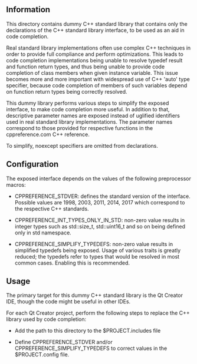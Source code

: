 
  Information
  -----------

This directory contains dummy C++ standard library that contains only the
declarations of the C++ standard library interface, to be used as an aid in
code completion.

Real standard library implementations often use complex C++ techniques in order
to provide full compliance and perform optimizations. This leads to code
completion implementations being unable to resolve typedef result and function
return types, and thus being unable to provide code completion of class members
when given instance variable. This issue becomes more and more important with
widespread use of C++ 'auto' type specifier, because code completion of members
of such variables depend on function return types being correctly resolved.

This dummy library performs various steps to simplify the exposed interface, to
make code completion more useful. In addition to that, descriptive parameter
names are exposed instead of uglified identifiers used in real standard library
implementations. The parameter names correspond to those provided for
respective functions in the cppreference.com C++ reference.

To simplify, noexcept specifiers are omitted from declarations.

  Configuration
  -------------

The exposed interface depends on the values of the following preprocessor
macros:

 - CPPREFERENCE_STDVER: defines the standard version of the interface. Possible
   values are 1998, 2003, 2011, 2014, 2017 which correspond to the respective
   C++ standards.

 - CPPREFERENCE_INT_TYPES_ONLY_IN_STD: non-zero value results in integer types
   such as std::size_t, std::uint16_t and so on being defined only in std
   namespace.

 - CPPREFERENCE_SIMPLIFY_TYPEDEFS: non-zero value results in simplified
   typedefs being exposed. Usage of various traits is greatly reduced; the
   typedefs refer to types that would be resolved in most common cases.
   Enabling this is recommended.

  Usage
  -----

The primary target for this dummy C++ standard library is the Qt Creator IDE,
though the code might be useful in other IDEs.

For each Qt Creator project, perform the following steps to replace the
C++ library used by code completion:

 - Add the path to this directory to the $PROJECT.includes file

 - Define CPPREFERENCE_STDVER and/or CPPREFERENCE_SIMPLIFY_TYPEDEFS to correct
   values in the $PROJECT.config file.
